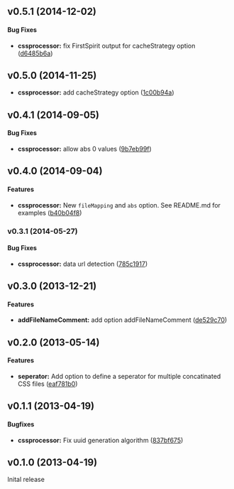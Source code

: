 <a name="v0.5.1"></a>
## v0.5.1 (2014-12-02)


#### Bug Fixes

* **cssprocessor:** fix FirstSpirit output for cacheStrategy option ([d6485b6a](https://github.com/SebastianM/grunt-fscss/commit/d6485b6a4bc83f5c64c318b38cc6ed73e156d98f))

<a name="v0.5.0"></a>
## v0.5.0 (2014-11-25)

* **cssprocessor:** add cacheStrategy option ([1c00b94a](https://github.com/SebastianM/grunt-fscss/commit/1c00b94ad6061551f5dd558fe0e2344cebeb5681))

<a name="v0.4.1"></a>
## v0.4.1 (2014-09-05)


#### Bug Fixes

* **cssprocessor:** allow abs 0 values ([9b7eb99f](https://github.com/SebastianM/grunt-fscss/commit/9b7eb99f368b53602441ccac6d65a5219c46c1ca))

<a name="v0.4.0"></a>
## v0.4.0 (2014-09-04)


#### Features

* **cssprocessor:** New `fileMapping` and `abs` option. See README.md for examples ([b40b04f8](https://github.com/SebastianM/grunt-fscss/commit/b40b04f8c8355a4249a6b07a1eb207e75afaf839))

<a name="v0.3.1"></a>
### v0.3.1 (2014-05-27)


#### Bug Fixes

* **cssprocessor:** data url detection ([785c1917](https://github.com/SebastianM/grunt-fscss/commit/785c19173e28e48f75de9a43f9cc3a3286d0d0b9))

<a name="v0.3.0"></a>
## v0.3.0 (2013-12-21)


#### Features

* **addFileNameComment:** add option addFileNameComment ([de529c70](https://github.com/SebastianM/grunt-fscss/commit/de529c70a6dcaa00493751d4b81c4b2d302f25f6))

<a name="v0.2.0"></a>
## v0.2.0 (2013-05-14)


#### Features

* **seperator:** Add option to define a seperator for multiple concatinated CSS files ([eaf781b0](https://github.com/SebastianM/grunt-fscss/commit/eaf781b055c538fe07f7d17efc7e21c6074db15d))

<a name="v0.1.1"></a>
## v0.1.1 (2013-04-19)


#### Bugfixes

* **cssprocessor:** Fix uuid generation algorithm ([837bf675](https://github.com/SebastianM/grunt-fscss/commit/837bf67579efb778a5ae49489fdec2f4176f1790))

<a name="v.0.1.0"></a>
## v0.1.0 (2013-04-19)

Inital release